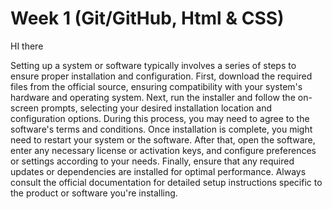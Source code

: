 # Week 1 (Git/GitHub, Html & CSS)
HI there

Setting up a system or software typically involves a series of steps to ensure proper installation and configuration. First, download the required files from the official source, ensuring compatibility with your system's hardware and operating system. Next, run the installer and follow the on-screen prompts, selecting your desired installation location and configuration options. During this process, you may need to agree to the software's terms and conditions. Once installation is complete, you might need to restart your system or the software. After that, open the software, enter any necessary license or activation keys, and configure preferences or settings according to your needs. Finally, ensure that any required updates or dependencies are installed for optimal performance. Always consult the official documentation for detailed setup instructions specific to the product or software you're installing.






